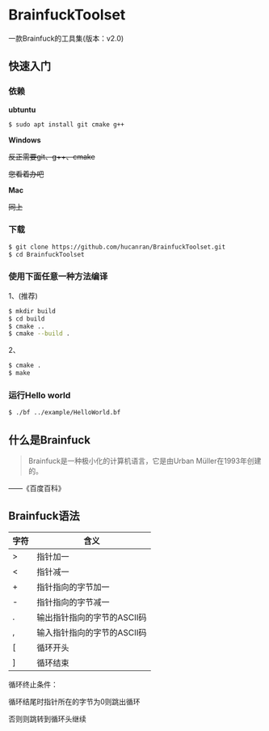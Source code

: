 # BrainfuckToolset
一款Brainfuck的工具集(版本：v2.0)

## 快速入门

### 依赖

**ubtuntu**

```bash
$ sudo apt install git cmake g++
```

**Windows**

~~反正需要git、g++、cmake~~

~~您看着办吧~~

**Mac**

~~同上~~

### 下载

```bash
$ git clone https://github.com/hucanran/BrainfuckToolset.git
$ cd BrainfuckToolset
```

### 使用下面任意一种方法编译

1、(推荐)

```bash
$ mkdir build
$ cd build
$ cmake ..
$ cmake --build .
```

2、

```bash
$ cmake .
$ make
```

### 运行Hello world

```bash
$ ./bf ../example/HelloWorld.bf
```

## 什么是Brainfuck
> Brainfuck是一种极小化的计算机语言，它是由Urban Müller在1993年创建的。

——《百度百科》

## Brainfuck语法

| 字符 | 含义 |
| --- | --- |
| > | 指针加一 | 
| < | 指针减一 |
| + | 指针指向的字节加一 |
| - | 指针指向的字节减一 |
| . | 输出指针指向的字节的ASCII码 |
| , | 输入指针指向的字节的ASCII码 |
| [ | 循环开头 |
| ] | 循环结束 |


循环终止条件：

循环结尾时指针所在的字节为0则跳出循环

否则则跳转到循环头继续 
